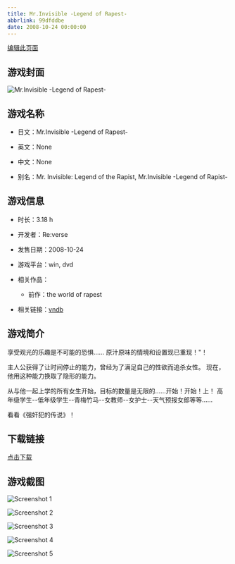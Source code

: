 ```yaml
---
title: Mr.Invisible -Legend of Rapest-
abbrlink: 99dfddbe
date: 2008-10-24 00:00:00
---
```

[编辑此页面](https://github.com/ACG-3/ADV3-source/blob/main/source/_posts/games/Mr.Invisible%20-Legend%20of%20Rapest-.md)

## 游戏封面

![Mr.Invisible -Legend of Rapest-](https://pan.timero.xyz/d/onedrive/img_lib_001/Mr.Invisible%20-Legend%20of%20Rapest-_cover.avif)


## 游戏名称

- 日文：Mr.Invisible -Legend of Rapest-
- 英文：None
- 中文：None

- 别名：Mr. Invisible: Legend of the Rapist, Mr.Invisible -Legend of Rapist-


## 游戏信息

- 时长：3.18 h
- 开发者：Re:verse
- 发售日期：2008-10-24
- 游戏平台：win, dvd
- 相关作品：
   - 前作：the world of rapest

- 相关链接：[vndb](https://vndb.org/v4063)


## 游戏简介

享受观光的乐趣是不可能的恐惧......
原汁原味的情境和设置现已重现！"！

主人公获得了让时间停止的能力，曾经为了满足自己的性欲而追杀女性。
现在，他用这种能力换取了隐形的能力。

从与他一起上学的所有女生开始，目标的数量是无限的......开始！开始！上！
高年级学生--低年级学生--青梅竹马--女教师--女护士--天气预报女郎等等......

看看《强奸犯的传说》！




## 下载链接

[点击下载](https://pan.timero.xyz/onedrive/adv_lib_001/Mr.Invisible%20-Legend%20of%20Rapest-)


## 游戏截图


![Screenshot 1](https://pan.timero.xyz/d/onedrive/img_lib_001/Mr.Invisible%20-Legend%20of%20Rapest-_Screenshot_1.avif)

![Screenshot 2](https://pan.timero.xyz/d/onedrive/img_lib_001/Mr.Invisible%20-Legend%20of%20Rapest-_Screenshot_2.avif)

![Screenshot 3](https://pan.timero.xyz/d/onedrive/img_lib_001/Mr.Invisible%20-Legend%20of%20Rapest-_Screenshot_3.avif)

![Screenshot 4](https://pan.timero.xyz/d/onedrive/img_lib_001/Mr.Invisible%20-Legend%20of%20Rapest-_Screenshot_4.avif)

![Screenshot 5](https://pan.timero.xyz/d/onedrive/img_lib_001/Mr.Invisible%20-Legend%20of%20Rapest-_Screenshot_5.avif)

